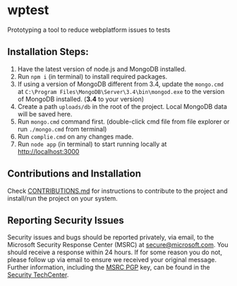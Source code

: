 # wptest
Prototyping a tool to reduce webplatform issues to tests

## Installation Steps:
1. Have the latest version of node.js and MongoDB installed.
2. Run `npm i` (in terminal) to install required packages.
2. If using a version of MongoDB different from 3.4, update the `mongo.cmd` at 
```C:\Program Files\MongoDB\Server\3.4\bin\mongod.exe``` 
to the version of MongoDB installed. (**3.4** to your version)
3. Create a path `uploads/db` in the root of the project. Local MongoDB data will be saved here.
4. Run `mongo.cmd` command first. (double-click cmd file from file explorer or run `./mongo.cmd` from terminal)
5. Run `complie.cmd` on any changes made.
6. Run `node app` (in terminal) to start running locally at <http://localhost:3000>

## Contributions and Installation

Check [CONTRIBUTIONS.md](CONTRIBUTING.md) for instructions to contribute to the project and install/run the project on your system.


## Reporting Security Issues

Security issues and bugs should be reported privately, via email, to the Microsoft Security
Response Center (MSRC) at [secure@microsoft.com](mailto:secure@microsoft.com). You should
receive a response within 24 hours. If for some reason you do not, please follow up via
email to ensure we received your original message. Further information, including the
[MSRC PGP](https://technet.microsoft.com/en-us/security/dn606155) key, can be found in
the [Security TechCenter](https://technet.microsoft.com/en-us/security/default).
